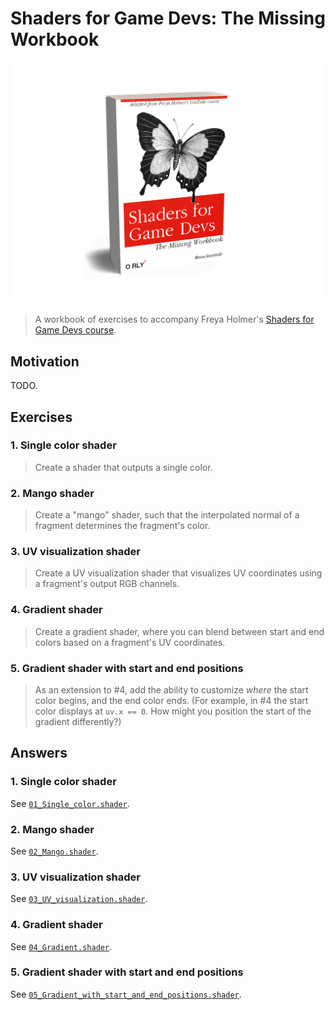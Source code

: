 # Shaders for Game Devs: The Missing Workbook

<img src="./Images/book_cover2.png" alt="Shaders for Game Devs book cover" width="600" />

> A workbook of exercises to accompany Freya Holmer's [Shaders for Game Devs course](https://www.youtube.com/playlist?list=PLImQaTpSAdsCnJon-Eir92SZMl7tPBS4Z).

## Motivation

TODO.

## Exercises

### 1. Single color shader

> Create a shader that outputs a single color.

### 2. Mango shader

> Create a "mango" shader, such that the interpolated normal of a fragment determines the fragment's color.

### 3. UV visualization shader

> Create a UV visualization shader that visualizes UV coordinates using a fragment's output RGB channels.

### 4. Gradient shader

> Create a gradient shader, where you can blend between start and end colors based on a fragment's UV coordinates.

### 5. Gradient shader with start and end positions

> As an extension to #4, add the ability to customize _where_ the start color begins, and the end color ends. (For example, in #4 the start color displays at `uv.x == 0`. How might you position the start of the gradient differently?)

## Answers

### 1. Single color shader

See [`01_Single_color.shader`](./Assets/Shaders/01_Single_color.shader).

### 2. Mango shader

See [`02_Mango.shader`](./Assets/Shaders/02_Mango.shader).

### 3. UV visualization shader

See [`03_UV_visualization.shader`](./Assets/Shaders/03_UV_visualization.shader).

### 4. Gradient shader

See [`04_Gradient.shader`](./Assets/Shaders/04_Gradient.shader).

### 5. Gradient shader with start and end positions

See [`05_Gradient_with_start_and_end_positions.shader`](./Assets/Shaders/05_Gradient_with_start_and_end_positions.shader).
